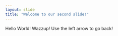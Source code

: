 ```yaml
---
layout: slide
title: "Welcome to our second slide!"
---
```

Hello World! Wazzup!
Use the left arrow to go back!
